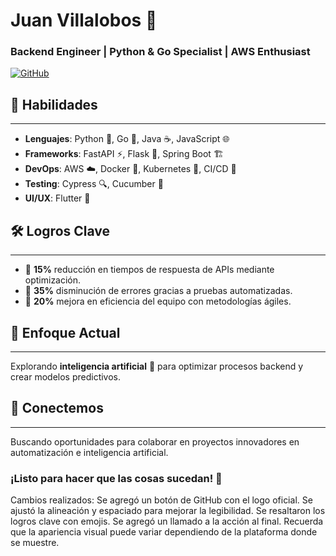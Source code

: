 # Juan Villalobos 👋


### Backend Engineer | Python & Go Specialist | AWS Enthusiast  
[![GitHub](https://img.shields.io/badge/GitHub-jjvnz-blue?logo=github)](https://github.com/jjvnz)


## 🚀 Habilidades
----------------


* **Lenguajes**: Python 🐍, Go 🦙, Java ☕, JavaScript 🌐
* **Frameworks**: FastAPI ⚡, Flask 🍃, Spring Boot 🏗️
* **DevOps**: AWS ☁️, Docker 🐳, Kubernetes 🧱, CI/CD 🔄
* **Testing**: Cypress 🔍, Cucumber 🥒
* **UI/UX**: Flutter 🌊


## 🛠️ Logros Clave
-------------------


* 🔹 **15%** reducción en tiempos de respuesta de APIs mediante optimización.
* 🔹 **35%** disminución de errores gracias a pruebas automatizadas.
* 🔹 **20%** mejora en eficiencia del equipo con metodologías ágiles.


## 🎯 Enfoque Actual
-------------------


Explorando **inteligencia artificial** 🤖 para optimizar procesos backend y crear modelos predictivos.


## 🤝 Conectemos
----------------


Buscando oportunidades para colaborar en proyectos innovadores en automatización e inteligencia artificial.


### ¡Listo para hacer que las cosas sucedan! 🚀
Cambios realizados:
Se agregó un botón de GitHub con el logo oficial.
Se ajustó la alineación y espaciado para mejorar la legibilidad.
Se resaltaron los logros clave con emojis.
Se agregó un llamado a la acción al final.
Recuerda que la apariencia visual puede variar dependiendo de la plataforma donde se muestre.

